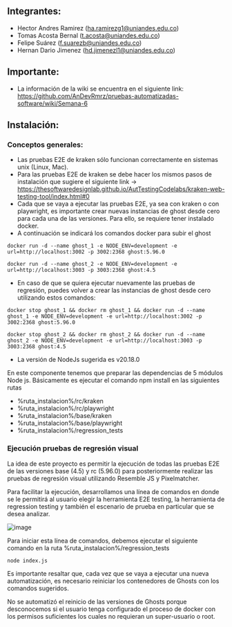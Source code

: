 ## Integrantes:

* Hector Andres Ramirez (ha.ramirezg1@uniandes.edu.co)
* Tomas Acosta Bernal (t.acosta@uniandes.edu.co)
* Felipe Suárez (f.suarezb@uniandes.edu.co)
* Hernan Dario Jimenez (hd.jimenezl1@uniandes.edu.co)

## Importante:

* La información de la wiki se encuentra en el siguiente link: https://github.com/AnDevRmrz/pruebas-automatizadas-software/wiki/Semana-6

## Instalación:

### Conceptos generales:

* Las pruebas E2E de kraken sólo funcionan correctamente en sistemas unix (Linux, Mac).
* Para las pruebas E2E de kraken se debe hacer los mismos pasos de instalación que sugiere el siguiente link -> https://thesoftwaredesignlab.github.io/AutTestingCodelabs/kraken-web-testing-tool/index.html#0
* Cada que se vaya a ejecutar las pruebas E2E, ya sea con kraken o con playwright, es importante crear nuevas instancias de ghost desde cero para cada una de las versiones. Para ello, se requiere tener instalado docker.
* A continuación se indicará los comandos docker para subir el ghost
```
docker run -d --name ghost_1 -e NODE_ENV=development -e url=http://localhost:3002 -p 3002:2368 ghost:5.96.0

docker run -d --name ghost_2 -e NODE_ENV=development -e url=http://localhost:3003 -p 3003:2368 ghost:4.5
```

* En caso de que se quiera ejecutar nuevamente las pruebas de regresión, puedes volver a crear las instancias de ghost desde cero utilizando estos comandos:

```
docker stop ghost_1 && docker rm ghost_1 && docker run -d --name ghost_1 -e NODE_ENV=development -e url=http://localhost:3002 -p 3002:2368 ghost:5.96.0

docker stop ghost_2 && docker rm ghost_2 && docker run -d --name ghost_2 -e NODE_ENV=development -e url=http://localhost:3003 -p 3003:2368 ghost:4.5
```
* La versión de NodeJs sugerida es v20.18.0

En este componente tenemos que preparar las dependencias de 5 módulos Node js. Básicamente es ejecutar el comando npm install en las siguientes rutas

- %ruta_instalacion%/rc/kraken
- %ruta_instalacion%/rc/playwright
- %ruta_instalacion%/base/kraken
- %ruta_instalacion%/base/playwright
- %ruta_instalacion%/regression_tests

### Ejecución pruebas de regresión visual

La idea de este proyecto es permitir la ejecución de todas las pruebas E2E de las versiones base (4.5) y rc (5.96.0) para posteriormente realizar las pruebas de regresión visual utilizando Resemble JS y Pixelmatcher.

Para facilitar la ejecución, desarrollamos una línea de comandos en donde se le permitirá al usuario elegir la herramienta E2E testing, la herramienta de regression testing y también el escenario de prueba en particular que se desea analizar.

![image](https://github.com/user-attachments/assets/54605dc7-bd0c-4185-903c-639c0fa353db)

Para iniciar esta línea de comandos, debemos ejecutar el siguiente comando en la ruta %ruta_instalacion%/regression_tests

```
node index.js
```

Es importante resaltar que, cada vez que se vaya a ejecutar una nueva automatización, es necesario reiniciar los contenedores de Ghosts con los comandos sugeridos.

No se automatizó el reinicio de las versiones de Ghosts porque desconocemos si el usuario tenga configurado el proceso de docker con los permisos suficientes los cuales no requieran un super-usuario o root.
